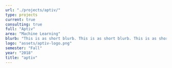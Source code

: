 ```yaml
---
url: "./projects/aptiv/"
type: projects
current: true
consulting: true
full: "Aptiv"
area: "Machine Learning"
blurb: "This is as short blurb. This is as short blurb. This is as short blurb. This is as short blurb. This is as short blurb"
logo: "assets/aptiv-logo.png"
semester: "Fall"
year: "2018"
title: "aptiv"
---
```

